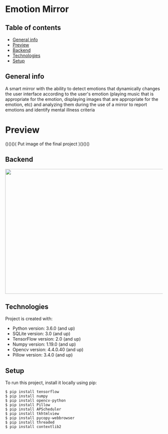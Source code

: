 # Emotion Mirror

## Table of contents

- [General info](#general-info)
- [Preview](#preview)
- [Backend](#backend)
- [Technologies](#technologies)
- [Setup](#setup)

## General info

A smart mirror with the ability to detect emotions that dynamically changes the user interface according to the user's emotion (playing music that is appropriate for the emotion, displaying images that are appropriate for the emotion, etc) and analyzing them during the use of a mirror to report emotions and identify mental illness criteria

# Preview
()()()( Put image of the final project )()()()

## Backend
<img src="https://github.com/edenvvv/Final-project/blob/main/Emotional_detection_%20demo.gif" width="550" height="400" />

## Technologies

Project is created with:

- Python version: 3.6.0 (and up)
- SQLite version: 3.0 (and up)
- TensorFlow version: 2.0 (and up)
- Numpy version: 1.19.0 (and up)
- Opencv version: 4.4.0.40 (and up)
- Pillow version: 3.4.0 (and up)

## Setup

To run this project, install it locally using pip:

```
$ pip install tensorflow
$ pip install numpy
$ pip install opencv-python
$ pip install Pillow
$ pip install APScheduler
$ pip install tkhtmlview
$ pip install pycopy-webbrowser
$ pip install threaded
$ pip install contextlib2
```
